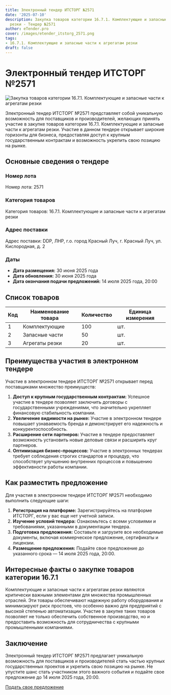 ```yaml
---
title: Электронный тендер ИТСТОРГ №2571
date: '2025-07-10'
description: Закупка товаров категории 16.7.1. Комплектующие и запасные части к агрегатам
  резки - Тендер №2571
author: eTender.pro
cover: /images/etender_itstorg_2571.png
tags:
- 16.7.1. Комплектующие и запасные части к агрегатам резки
draft: false
---
```

# Электронный тендер ИТСТОРГ №2571

![Закупка товаров категории 16.7.1. Комплектующие и запасные части к агрегатам резки](/images/etender_itstorg_2571.png)

Электронный тендер ИТСТОРГ №2571 представляет собой уникальную возможность для поставщиков и производителей, желающих принять участие в закупке товаров категории 16.7.1. Комплектующие и запасные части к агрегатам резки. Участие в данном тендере открывает широкие горизонты для бизнеса, предоставляя доступ к крупным государственным контрактам и возможность укрепить свою позицию на рынке.

## Основные сведения о тендере

### Номер лота
Номер лота: 2571

### Категория товаров
Категория товаров: 16.7.1. Комплектующие и запасные части к агрегатам резки

### Адрес поставки
Адрес поставки: DDP, ЛНР, г.о. город Красный Луч, г. Красный Луч, ул. Кислородная, д. 2

### Даты
- **Дата размещения:** 30 июня 2025 года
- **Дата обновления:** 30 июня 2025 года
- **Дата окончания подачи предложений:** 14 июля 2025 года, 20:00

## Список товаров

| Код | Наименование товара | Количество | Единица измерения |
| --- | --- | --- | --- |
| 1 | Комплектующие | 100 | шт. |
| 2 | Запасные части | 50 | шт. |
| 3 | Агрегаты резки | 20 | шт. |

## Преимущества участия в электронном тендере

Участие в электронном тендере ИТСТОРГ №2571 открывает перед поставщиками множество преимуществ:

1. **Доступ к крупным государственным контрактам:** Успешное участие в тендере позволяет заключить договоры с государственными учреждениями, что значительно укрепляет финансовую стабильность компании.
2. **Увеличение видимости на рынке:** Участие в электронном тендере повышает узнаваемость бренда и демонстрирует его надежность и конкурентоспособность.
3. **Расширение сети партнеров:** Участие в тендере предоставляет возможность установить новые деловые связи и расширить круг партнеров.
4. **Оптимизация бизнес-процессов:** Участие в электронных тендерах требует соблюдения строгих стандартов и процедур, что способствует улучшению внутренних процессов и повышению эффективности работы компании.

## Как разместить предложение

Для участия в электронном тендере ИТСТОРГ №2571 необходимо выполнить следующие шаги:

1. **Регистрация на платформе:** Зарегистрируйтесь на платформе ИТСТОРГ, если у вас еще нет учетной записи.
2. **Изучение условий тендера:** Ознакомьтесь с всеми условиями и требованиями, указанными в документации тендера.
3. **Подготовка предложения:** Составьте и загрузите все необходимые документы, включая коммерческое предложение, сертификаты и лицензии.
4. **Размещение предложения:** Подайте свое предложение до указанного срока — 14 июля 2025 года, 20:00.

## Интересные факты о закупке товаров категории 16.7.1

Комплектующие и запасные части к агрегатам резки являются критически важными элементами для множества промышленных отраслей. Эти товары обеспечивают надежную работу оборудования и минимизируют риск простоев, что особенно важно для предприятий с высокой степенью автоматизации. Участие в закупке таких товаров позволяет не только обеспечить собственное производство, но и предоставить возможность для сотрудничества с крупными промышленными компаниями.

## Заключение

Электронный тендер ИТСТОРГ №2571 предлагает уникальную возможность для поставщиков и производителей стать частью крупных государственных проектов и укрепить свою позицию на рынке. Не упустите шанс стать участником этого важного события и подайте свое предложение до 14 июля 2025 года, 20:00.

[Подать свое предложение](https://itstorg.ru/tender-2571?utm_source=etender)